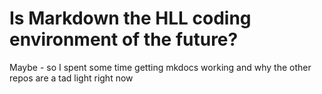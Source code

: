 # Is Markdown the HLL coding environment of the future?

Maybe - so I spent some time getting mkdocs working and why the other repos are a tad light right now


